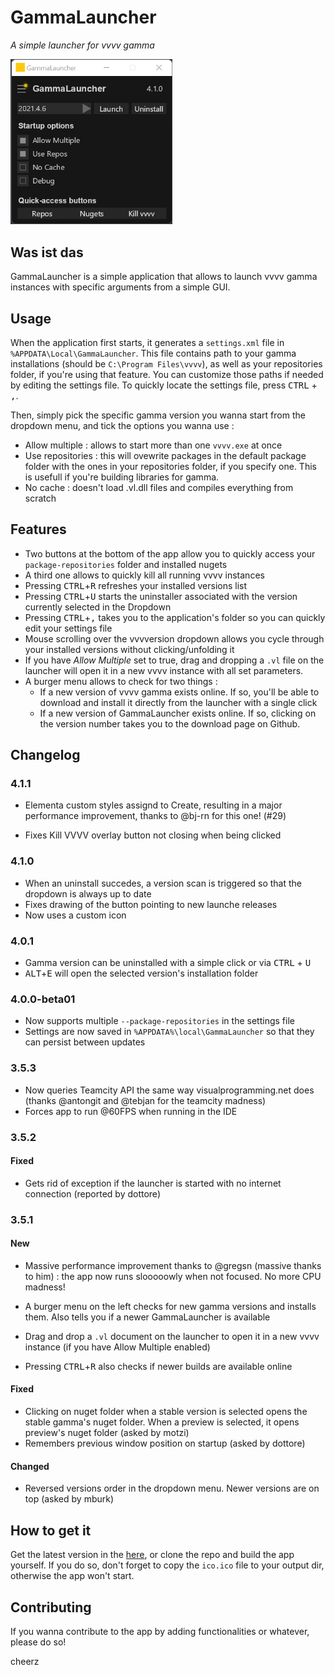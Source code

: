 # GammaLauncher

_A simple launcher for vvvv gamma_

<img src="capture.png" title="" alt="GitHub Logo" width="259">

## Was ist das

GammaLauncher is a simple application that allows to launch vvvv gamma instances with specific arguments from a simple GUI.

## Usage

When the application first starts, it generates a `settings.xml` file in `%APPDATA\Local\GammaLauncher`. This file contains path to your gamma installations (should be `C:\Program Files\vvvv`), as well as your repositories folder, if you're using that feature. You can customize those paths if needed by editing the settings file. To quickly locate the settings file, press <kbd>CTRL</kbd> + <kbd>,</kbd>.

Then, simply pick the specific gamma version you wanna start from the dropdown menu, and tick the options you wanna use :

- Allow multiple : allows to start more than one `vvvv.exe` at once
- Use repositories : this will ovewrite packages in the default package folder with the ones in your repositories folder, if you specify one. This is usefull if you're building libraries for gamma.
- No cache : doesn't load .vl.dll files and compiles everything from scratch

## Features

- Two buttons at the bottom of the app allow you to quickly access your `package-repositories` folder and installed nugets
- A third one allows to quickly kill all running vvvv instances
- Pressing <kbd>CTRL</kbd>+<kbd>R</kbd> refreshes your installed versions list
- Pressing <kbd>CTRL</kbd>+<kbd>U</kbd> starts the uninstaller associated with the version currently selected in the Dropdown
- Pressing <kbd>CTRL</kbd>+<kbd>,</kbd> takes you to the application's folder so you can quickly edit your settings file
- Mouse scrolling over the vvvversion dropdown allows you cycle through your installed versions without clicking/unfolding it
- If you have _Allow Multiple_ set to true, drag and dropping a `.vl` file on the launcher will open it in a new vvvv instance with all set parameters.
- A burger menu allows to check for two things :
  - If a new version of vvvv gamma exists online. If so, you'll be able to download and install it directly from the launcher with a single click
  - If a new version of GammaLauncher exists online. If so, clicking on the version number takes you to the download page on Github.

## Changelog

### 4.1.1

- Elementa custom styles assignd to Create, resulting in a major performance improvement, thanks to  @bj-rn for this one! (#29)

- Fixes Kill VVVV overlay button not closing when being clicked

### 4.1.0

- When an uninstall succedes, a version scan is triggered so that the dropdown is always up to date
- Fixes drawing of the button pointing to new launche releases
- Now uses a custom icon

### 4.0.1

- Gamma version can be uninstalled with a simple click or via <kbd>CTRL</kbd> + <kbd>U</kbd>
- <kbd>ALT</kbd>+<kbd>E</kbd> will open the selected version's installation folder

### 4.0.0-beta01

- Now supports multiple `--package-repositories` in the settings file
- Settings are now saved in `%APPDATA%\local\GammaLauncher` so that they can persist between updates

### 3.5.3

- Now queries Teamcity API the same way visualprogramming.net does (thanks @antongit and @tebjan for the teamcity madness)
- Forces app to run @60FPS when running in the IDE

### 3.5.2

#### Fixed

- Gets rid of exception if the launcher is started with no internet connection (reported by dottore)

### 3.5.1

#### New

- Massive performance improvement thanks to @gregsn (massive thanks to him) : the app now runs slooooowly when not focused. No more CPU madness!

- A burger menu on the left checks for new gamma versions and installs them. Also tells you if a newer GammaLauncher is available

- Drag and drop a `.vl` document on the launcher to open it in a new vvvv instance (if you have Allow Multiple enabled)

- Pressing <kbd>CTRL</kbd>+<kbd>R</kbd> also checks if newer builds are available online

#### Fixed

- Clicking on nuget folder when a stable version is selected opens the stable gamma's nuget folder. When a preview is selected, it opens preview's nuget folder (asked by motzi)
- Remembers previous window position on startup (asked by dottore)

#### Changed

- Reversed versions order in the dropdown menu. Newer versions are on top (asked by mburk)

## How to get it

Get the latest version in the [here](https://github.com/sebescudie/GammaLauncher/releases), or clone the repo and build the app yourself. If you do so, don't forget to copy the `ico.ico` file to your output dir, otherwise the app won't start.

## Contributing

If you wanna contribute to the app by adding functionalities or whatever, please do so!

cheerz

